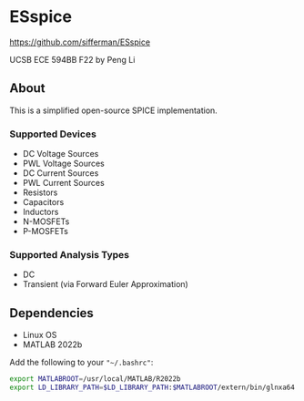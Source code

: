 
# ESspice

<https://github.com/sifferman/ESspice>

UCSB ECE 594BB F22 by Peng Li

## About

This is a simplified open-source SPICE implementation.

### Supported Devices

* DC Voltage Sources
* PWL Voltage Sources
* DC Current Sources
* PWL Current Sources
* Resistors
* Capacitors
* Inductors
* N-MOSFETs
* P-MOSFETs

### Supported Analysis Types

* DC
* Transient (via Forward Euler Approximation)

## Dependencies

* Linux OS
* MATLAB 2022b

Add the following to your `"~/.bashrc"`:

```bash
export MATLABROOT=/usr/local/MATLAB/R2022b
export LD_LIBRARY_PATH=$LD_LIBRARY_PATH:$MATLABROOT/extern/bin/glnxa64:$MATLABROOT/sys/os/glnxa64:$MATLABROOT/bin/glnxa64
```
